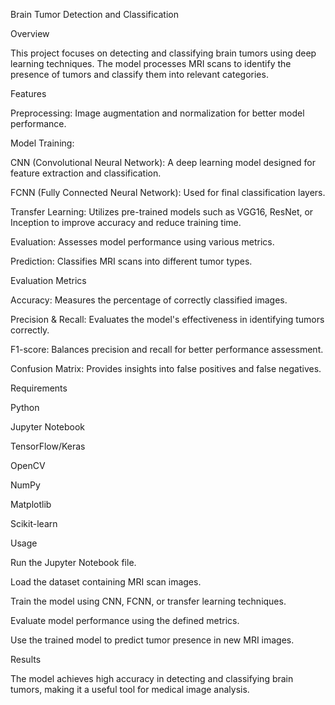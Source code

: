 Brain Tumor Detection and Classification

Overview

This project focuses on detecting and classifying brain tumors using deep learning techniques. The model processes MRI scans to identify the presence of tumors and classify them into relevant categories.

Features

Preprocessing: Image augmentation and normalization for better model performance.

Model Training:

CNN (Convolutional Neural Network): A deep learning model designed for feature extraction and classification.

FCNN (Fully Connected Neural Network): Used for final classification layers.

Transfer Learning: Utilizes pre-trained models such as VGG16, ResNet, or Inception to improve accuracy and reduce training time.

Evaluation: Assesses model performance using various metrics.

Prediction: Classifies MRI scans into different tumor types.

Evaluation Metrics

Accuracy: Measures the percentage of correctly classified images.

Precision & Recall: Evaluates the model's effectiveness in identifying tumors correctly.

F1-score: Balances precision and recall for better performance assessment.

Confusion Matrix: Provides insights into false positives and false negatives.

Requirements

Python

Jupyter Notebook

TensorFlow/Keras

OpenCV

NumPy

Matplotlib

Scikit-learn

Usage

Run the Jupyter Notebook file.

Load the dataset containing MRI scan images.

Train the model using CNN, FCNN, or transfer learning techniques.

Evaluate model performance using the defined metrics.

Use the trained model to predict tumor presence in new MRI images.

Results

The model achieves high accuracy in detecting and classifying brain tumors, making it a useful tool for medical image analysis.
